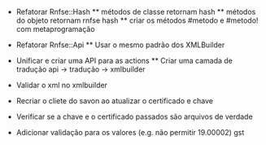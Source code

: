 * Refatorar Rnfse::Hash
** métodos de classe retornam hash
** métodos do objeto retornam rnfse hash
** criar os métodos #metodo e #metodo! com metaprogramação

* Refatorar Rnfse::Api
** Usar o mesmo padrão dos XMLBuilder

* Unificar e criar uma API para as actions
** Criar uma camada de tradução api -> tradução -> xmlbuilder

* Validar o xml no xmlbuilder

* Recriar o cliete do savon ao atualizar o certificado e chave

* Verificar se a chave e o certificado passados são arquivos de
  verdade

* Adicionar validação para os valores (e.g. não permitir 19.00002)
gst

